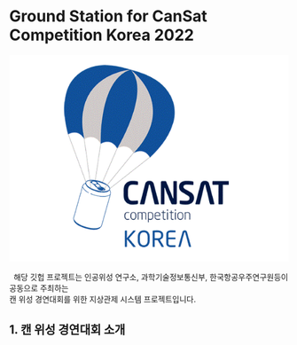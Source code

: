 # Ground Station for CanSat Competition Korea 2022
<p align="center"><img src="/images/CanSatKorea.jpg"></p>
&nbsp; 해당 깃헙 프로젝트는 인공위성 연구소, 과학기술정보통신부, 한국항공우주연구원등이 공동으로 주최하는 <br> 캔 위성 경연대회를 위한 지상관제 시스템 프로젝트입니다.

## 1. 캔 위성 경연대회 소개
&nbsp;
